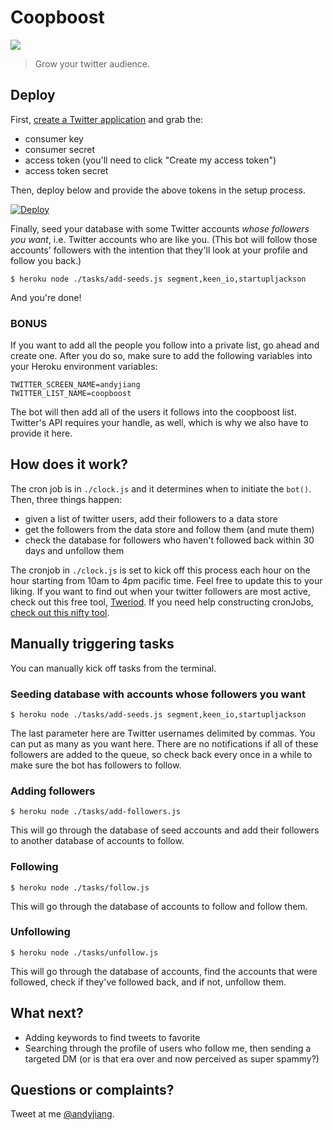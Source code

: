 
# Coopboost

![](http://i.imgur.com/oUeHn2v.gif)

> Grow your twitter audience.

## Deploy

First, [create a Twitter application](https://apps.twitter.com/) and grab the:
- consumer key
- consumer secret
- access token (you'll need to click "Create my access token")
- access token secret

Then, deploy below and provide the above tokens in the setup process.

[![Deploy](https://www.herokucdn.com/deploy/button.png)](https://heroku.com/deploy?env[TWITTER_CONSUMER_KEY]=&env[TWITTER_CONSUMER_SECRET]=&env[TWITTER_ACCESS_TOKEN_KEY]=&env[TWITTER_ACCESS_TOKEN_SECRET])

Finally, seed your database with some Twitter accounts _whose followers you want_, i.e. Twitter accounts who are like you. (This bot will follow those accounts' followers with the intention that they'll look at your profile and follow you back.)

```ssh
$ heroku node ./tasks/add-seeds.js segment,keen_io,startupljackson
```

And you're done!

### BONUS

If you want to add all the people you follow into a private list, go ahead and create one. After you do so, make sure to add the following variables into your Heroku environment variables:

```
TWITTER_SCREEN_NAME=andyjiang
TWITTER_LIST_NAME=coopboost
```

The bot will then add all of the users it follows into the coopboost list. Twitter's API requires your handle, as well, which is why we also have to provide it here.

## How does it work?

The cron job is in `./clock.js` and it determines when to initiate the `bot()`. Then, three things happen:

- given a list of twitter users, add their followers to a data store
- get the followers from the data store and follow them (and mute them)
- check the database for followers who haven't followed back within 30 days and unfollow them

The cronjob in `./clock.js` is set to kick off this process each hour on the hour starting from 10am to 4pm pacific time. Feel free to update this to your liking. If you want to find out when your twitter followers are most active, check out this free tool, [Tweriod](http://www.tweriod.com/). If you need help constructing cronJobs, [check out this nifty tool](http://www.cronmaker.com/).

## Manually triggering tasks

You can manually kick off tasks from the terminal.

### Seeding database with accounts whose followers you want

```ssh
$ heroku node ./tasks/add-seeds.js segment,keen_io,startupljackson
```

The last parameter here are Twitter usernames delimited by commas. You can put as many as you want here. There are no notifications if all of these followers are added to the queue, so check back every once in a while to make sure the bot has followers to follow.

### Adding followers

```ssh
$ heroku node ./tasks/add-followers.js
```

This will go through the database of seed accounts and add their followers to another database of accounts to follow.

### Following

```ssh
$ heroku node ./tasks/follow.js
```

This will go through the database of accounts to follow and follow them.

### Unfollowing

```ssh
$ heroku node ./tasks/unfollow.js
```

This will go through the database of accounts, find the accounts that were followed, check if they've followed back, and if not, unfollow them.

## What next?

- Adding keywords to find tweets to favorite
- Searching through the profile of users who follow me, then sending a targeted DM (or is that era over and now perceived as super spammy?)

## Questions or complaints?

Tweet at me [@andyjiang](https://twitter.com/andyjiang).

